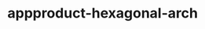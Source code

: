  # appproduct-hexagonal-arch                 
            
         
                      
      
           
             
         
                
   
    
   
 
